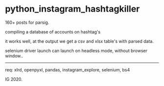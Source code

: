# python_instagram_hashtagkiller

160+ posts for parsig.

compiling a database of accounts on hashtag's

it works well, at the output we get a csv and xlsx table's with parsed data.

selenium driver launch can launch on headless mode, without browser window..

---
req: xlrd, openpyxl, pandas, instagram_explore, selenium, bs4

IG 2020.
